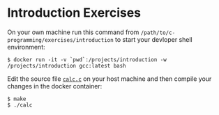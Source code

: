 # Introduction Exercises

On your own machine run this command from `/path/to/c-programming/exercises/introduction` to start your devloper shell environment:

    $ docker run -it -v `pwd`:/projects/introduction -w /projects/introduction gcc:latest bash

Edit the source file [`calc.c`](calc.c) on your host machine and then compile your changes in the docker container:

    $ make
    $ ./calc
 
